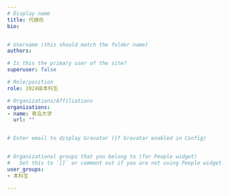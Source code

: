 ```yaml
---
# Display name
title: 代婧彤
bio: 


# Username (this should match the folder name)
authors:

# Is this the primary user of the site?
superuser: false

# Role/position
role: 2024级本科生

# Organizations/Affiliations
organizations:
- name: 青岛大学
  url: ""


# Enter email to display Gravatar (if Gravatar enabled in Config)


# Organizational groups that you belong to (for People widget)
#   Set this to `[]` or comment out if you are not using People widget.
user_groups:
- 本科生

---
```







